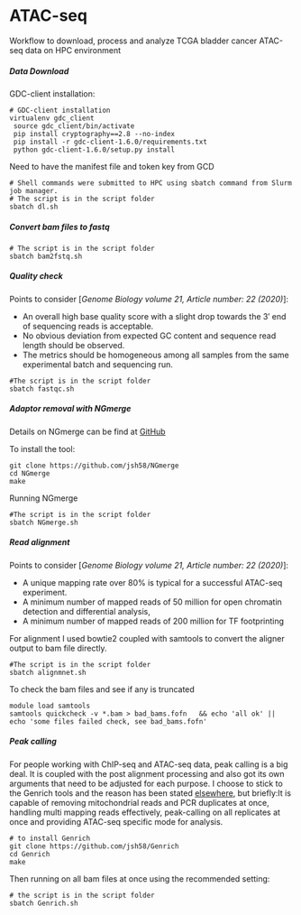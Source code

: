 # ATAC-seq
Workflow  to download, process and analyze TCGA bladder cancer ATAC-seq data on HPC environment

##### Data Download

GDC-client installation:
```shell
# GDC-client installation
virtualenv gdc_client
 source gdc_client/bin/activate
 pip install cryptography==2.8 --no-index
 pip install -r gdc-client-1.6.0/requirements.txt
 python gdc-client-1.6.0/setup.py install
 ```
 Need to have the manifest file and token key from GCD
 ```shell
 # Shell commands were submitted to HPC using sbatch command from Slurm job manager. 
 # The script is in the script folder
 sbatch dl.sh
 ```
 ##### Convert bam files to fastq 
 
  ```shell
 # The script is in the script folder
 sbatch bam2fstq.sh
 ```
##### Quality check

Points to consider [_Genome Biology volume 21, Article number: 22 (2020)_]:
- An overall high base quality score with a slight drop towards the 3′ end of sequencing reads is acceptable. 
- No obvious deviation from expected GC content and sequence read length should be observed. 
- The metrics should be homogeneous among all samples from the same experimental batch and sequencing run.

```shel
#The script is in the script folder
sbatch fastqc.sh
```

##### Adaptor removal with NGmerge
Details on NGmerge can be find at [GitHub](https://github.com/jsh58/NGmerge)

To install the tool:

```shell
git clone https://github.com/jsh58/NGmerge
cd NGmerge
make
```
Running NGmerge

```shell
#The script is in the script folder
sbatch NGmerge.sh 
```




##### Read alignment 

Points to consider [_Genome Biology volume 21, Article number: 22 (2020)_]:
- A unique mapping rate over 80% is typical for a successful ATAC-seq experiment. 
- A minimum number of mapped reads of  50 million for open chromatin detection and differential analysis, 
- A minimum number of mapped reads of 200 million for TF footprinting 

For alignment I used bowtie2 coupled with samtools to convert the aligner output to bam file directly. 

```shell
#The script is in the script folder
sbatch alignmnet.sh
```
To check the bam files and see if any is truncated
```shell
module load samtools
samtools quickcheck -v *.bam > bad_bams.fofn   && echo 'all ok' || echo 'some files failed check, see bad_bams.fofn'
```
##### Peak calling
For people working with ChIP-seq and ATAC-seq data, peak calling is a big deal. It is coupled with the post alignment processing and also got its own arguments that need to be adjusted for each purpose. I choose to stick to the Genrich tools and the reason has been stated [elsewhere](https://informatics.fas.harvard.edu/atac-seq-guidelines.html), but briefly:It is capable of removing mitochondrial reads and PCR duplicates at once, handling multi mapping reads effectively, peak-calling on all replicates at once and providing ATAC-seq specific mode for analysis.

```shell
# to install Genrich
git clone https://github.com/jsh58/Genrich
cd Genrich
make
```
Then running on all bam files at once using the recommended setting:

```shell
# the script is in the script folder
sbatch Genrich.sh
```

```
